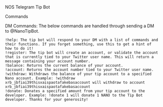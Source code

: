 NOS Telegram Tip Bot

Commands

DM Commands: The below commands are handled through sending a DM to @NanoTipBot.

    !help: The tip bot will respond to your DM with a list of commands and their functions. If you forget something, use this to get a hint of how to do it!
    !register: The tip bot will create an account, or validate the account that is currently tied to your Twitter user name. This will return a message containing your account number.
    !balance: Returns the current balance of your account.
    !account: Returns the account number tied to your Twitter user name.
    !withdraw: Withdraws the balance of your tip account to a specified Nano account. Example: !withdraw xrb_jbfiai39thisxaispaotafakebasaccount will withdraw to account xrb_jbfiai39thisxaispaotafakebasaccount
    !donate: Donates a specified amount from your tip account to the developer. Example: !donate 1 will donate 1 NANO to the Tip Bot developer. Thanks for your generosity!


